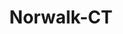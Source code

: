 ---
title: Norwalk-CT
slug: norwalk-ct
f_state:
- cms/state/connecticut.md
f_locations:
- cms/payday-loan/cash-a-check-9009.md
- cms/payday-loan/financial-service-centers-inc-18075.md
- cms/payday-loan/norwalk-check-cashing-23120.md
- cms/payday-loan/x-bankers-money-mortgages-28854.md
updated-on: '2024-05-30T13:41:28.615Z'
created-on: '2024-05-30T13:41:28.615Z'
published-on: '2024-05-30T13:54:32.469Z'
f_city: Norwalk
layout: '[city].html'
tags: city
---